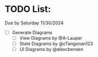 # TODO List:
Due by Saturday 11/30/2024
- [ ] Generate Diagrams
  - [ ] View Diagrams by @A-Lauper
  - [ ] State Diagrams by @cTangonan123
  - [ ] UI Diagrams by @alexcbensen